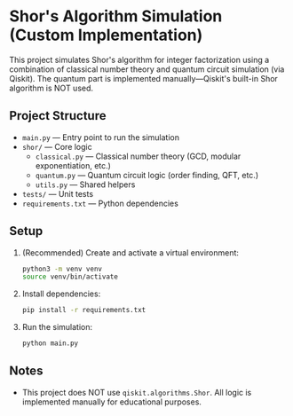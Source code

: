 # Shor's Algorithm Simulation (Custom Implementation)

This project simulates Shor's algorithm for integer factorization using a combination of classical number theory and quantum circuit simulation (via Qiskit). The quantum part is implemented manually—Qiskit's built-in Shor algorithm is NOT used.

## Project Structure
- `main.py` — Entry point to run the simulation
- `shor/` — Core logic
  - `classical.py` — Classical number theory (GCD, modular exponentiation, etc.)
  - `quantum.py` — Quantum circuit logic (order finding, QFT, etc.)
  - `utils.py` — Shared helpers
- `tests/` — Unit tests
- `requirements.txt` — Python dependencies

## Setup
1. (Recommended) Create and activate a virtual environment:
   ```bash
   python3 -m venv venv
   source venv/bin/activate
   ```
2. Install dependencies:
   ```bash
   pip install -r requirements.txt
   ```
3. Run the simulation:
   ```bash
   python main.py
   ```

## Notes
- This project does NOT use `qiskit.algorithms.Shor`. All logic is implemented manually for educational purposes. 